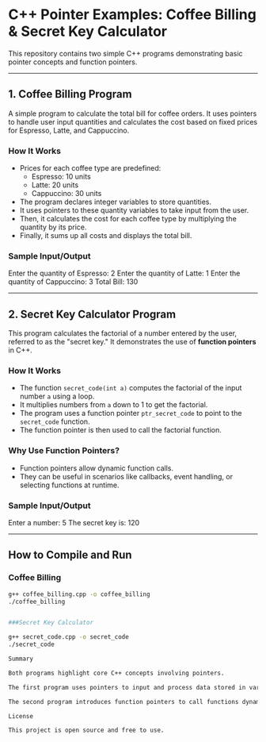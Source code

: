 # C++ Pointer Examples: Coffee Billing & Secret Key Calculator

This repository contains two simple C++ programs demonstrating basic pointer concepts and function pointers.

---

## 1. Coffee Billing Program

A simple program to calculate the total bill for coffee orders. It uses pointers to handle user input quantities and calculates the cost based on fixed prices for Espresso, Latte, and Cappuccino.

### How It Works

- Prices for each coffee type are predefined:
  - Espresso: 10 units
  - Latte: 20 units
  - Cappuccino: 30 units
- The program declares integer variables to store quantities.
- It uses pointers to these quantity variables to take input from the user.
- Then, it calculates the cost for each coffee type by multiplying the quantity by its price.
- Finally, it sums up all costs and displays the total bill.

### Sample Input/Output

Enter the quantity of Espresso: 2
Enter the quantity of Latte: 1
Enter the quantity of Cappuccino: 3
Total Bill: 130


---

## 2. Secret Key Calculator Program

This program calculates the factorial of a number entered by the user, referred to as the "secret key." It demonstrates the use of **function pointers** in C++.

### How It Works

- The function `secret_code(int a)` computes the factorial of the input number `a` using a loop.
- It multiplies numbers from `a` down to 1 to get the factorial.
- The program uses a function pointer `ptr_secret_code` to point to the `secret_code` function.
- The function pointer is then used to call the factorial function.

### Why Use Function Pointers?

- Function pointers allow dynamic function calls.
- They can be useful in scenarios like callbacks, event handling, or selecting functions at runtime.

### Sample Input/Output

Enter a number: 5
The secret key is: 120


---

## How to Compile and Run

### Coffee Billing

```bash
g++ coffee_billing.cpp -o coffee_billing
./coffee_billing


###Secret Key Calculator

g++ secret_code.cpp -o secret_code
./secret_code

Summary

Both programs highlight core C++ concepts involving pointers.

The first program uses pointers to input and process data stored in variables.

The second program introduces function pointers to call functions dynamically.

License

This project is open source and free to use.
